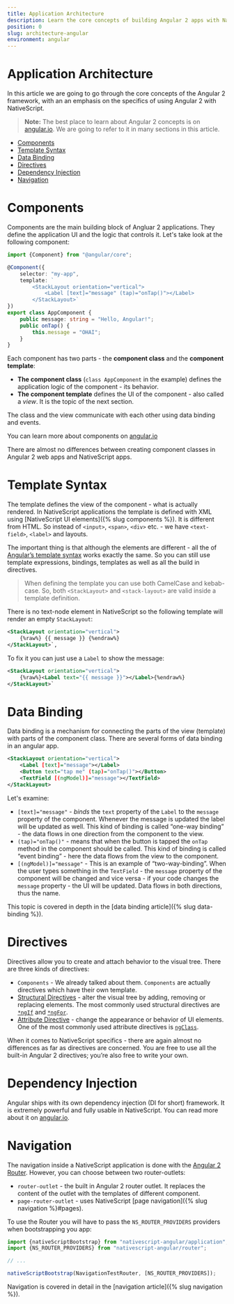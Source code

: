 ```yaml
---
title: Application Architecture
description: Learn the core concepts of building Angular 2 apps with NativeScript
position: 0
slug: architecture-angular
environment: angular
---
```


# Application Architecture

In this article we are going to go through the core concepts of the Angular 2 framework, with an an emphasis on the specifics of using Angular 2 with NativeScript.

>**Note:** The best place to learn about Angular 2 concepts is on [angular.io](https://angular.io/docs/ts/latest/). We are going to refer to it in many sections in this article.

* [Components](#components)
* [Template Syntax](#template-syntax)
* [Data Binding](#data-binding)
* [Directives](#directives)
* [Dependency Injection](#dependency-injection)
* [Navigation](#navigation)

# Components

Components are the main building block of Angluar 2 applications. They define the application UI and the logic that controls it. Let's take look at the following component:

``` TypeScript
import {Component} from "@angular/core";

@Component({
    selector: "my-app",
    template: `
        <StackLayout orientation="vertical">
            <Label [text]="message" (tap)="onTap()"></Label>
        </StackLayout>`
})
export class AppComponent {
    public message: string = "Hello, Angular!";
    public onTap() {
        this.message = "OHAI";
    }
}
```

Each component has two parts - the **component class** and the **component template**:
* **The component class** (`class AppComponent` in the example) defines the application logic of the component - its behavior. 
* **The component template** defines the UI of the component - also called a *view*. It is the topic of the next section.

The class and the view communicate with each other using data binding and events.

You can learn more about components on [angular.io](https://angular.io/docs/ts/latest/guide/architecture.html#!#component)

There are almost no differences between creating component classes in Angular 2 web apps and NativeScript apps.

# Template Syntax
The template defines the view of the component - what is actually rendered. 
In NativeScript applications the template is defined with XML using [NativeScript UI elements]({% slug components %}). It is different from HTML. So instead of `<input>`, `<span>`, `<div>` etc. - we have `<text-field>`, `<label>` and layouts.

The important thing is that although the elements are different - all the of [Angular’s template syntax](https://angular.io/docs/ts/latest/guide/template-syntax.html) works exactly the same. So you can still use template expressions, bindings, templates as well as all the build in directives.

>When defining the template you can use both CamelCase and kebab-case. So, both `<StackLayout>` and `<stack-layout>` are valid inside a template definition. 

There is no text-node element in NativeScript so the following template will render an empty `StackLayout`:
``` XML
<StackLayout orientation="vertical">
    {%raw%} {{ message }} {%endraw%} 
</StackLayout>`,
```

To fix it you can just use a `Label` to show the message:
``` XML
<StackLayout orientation="vertical">
    {%raw%}<Label text="{{ message }}"></Label>{%endraw%} 
</StackLayout>`
```

# Data Binding
Data binding is a mechanism for connecting the parts of the view (template) with parts of the component class. There are several forms of data binding in an angular app. 

``` XML
<StackLayout orientation="vertical">
    <Label [text]="message"></Label>
    <Button text="tap me" (tap)="onTap()"></Button>
    <TextField [(ngModel)]="message"></TextField>
</StackLayout>
```

Let's examine:

* `[text]="message"` - *binds* the `text` property of the `Label` to the `message` property of the component. Whenever the message is updated the label will be updated as well. This kind of binding is called “one-way binding” - the data flows in one direction from the component to the view.
* `(tap)="onTap()"` - means that when the button is tapped the `onTap` method in the component should be called. This kind of binding is called “event binding” - here the data flows from the view to the component.
* `[(ngModel)]="message"` - This is an example of “two-way-binding”. When the user types something in the `TextField` - the `message` property of the component will be changed and vice versa - if your code changes the `message` property - the UI will be updated. Data flows in both directions, thus the name.
    
This topic is covered in depth in the [data binding article]({% slug data-binding %}).

# Directives
Directives allow you to create and attach behavior to the visual tree. There are three kinds of directives:

* `Components` - We already talked about them. `Components` are actually directives which have their own template.
* [Structural Directives](https://angular.io/docs/ts/latest/guide/structural-directives.html) - alter the visual tree by adding, removing or replacing elements. The most commonly used structural directives are [`*ngIf`](https://angular.io/docs/ts/latest/guide/displaying-data.html#!#ngIf) and [`*ngFor`](https://angular.io/docs/ts/latest/guide/displaying-data.html#!#ngFor).
* [Attribute Directive](https://angular.io/docs/ts/latest/guide/attribute-directives.html) - change the appearance or behavior of UI elements. One of the most commonly used attribute directives is [`ngClass`](https://angular.io/docs/ts/latest/guide/template-syntax.html#!#ngClass).

When it comes to NativeScript specifics - there are again almost no differences as far as directives are concerned. You are free to use all the built-in Angular 2 directives; you’re also free to write your own.

# Dependency Injection

Angular ships with its own dependency injection (DI for short) framework. It is extremely powerful and fully usable in NativeScript.
You can read more about it on [angular.io](https://angular.io/docs/ts/latest/guide/dependency-injection.html).

# Navigation

The navigation inside a NativeScript application is done with the [Angular 2 Router](https://angular.io/docs/ts/latest/guide/router.html#). However, you can choose between two router-outlets:
* `router-outlet` - the built in Angular 2 router outlet. It replaces the content of the outlet with the templates of different component.
* `page-router-outlet` - uses NativeScript [page navigation]({% slug navigation %}#pages). 

To use the Router you will have to pass the `NS_ROUTER_PROVIDERS` providers when bootstrapping you app:

``` TypeScript
import {nativeScriptBootstrap} from "nativescript-angular/application";
import {NS_ROUTER_PROVIDERS} from "nativescript-angular/router";

// ...

nativeScriptBootstrap(NavigationTestRouter, [NS_ROUTER_PROVIDERS]);
```

Navigation is covered in detail in the [navigation article]({% slug navigation %}).
 